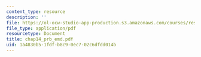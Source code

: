 ```yaml
---
content_type: resource
description: ''
file: https://ol-ocw-studio-app-production.s3.amazonaws.com/courses/res-6-003-electromechanical-dynamics-spring-2009/1a4830b51fdfb8c90ec702c6dfdd014b_chap14_prb_emd.pdf
file_type: application/pdf
resourcetype: Document
title: chap14_prb_emd.pdf
uid: 1a4830b5-1fdf-b8c9-0ec7-02c6dfdd014b
---
```

